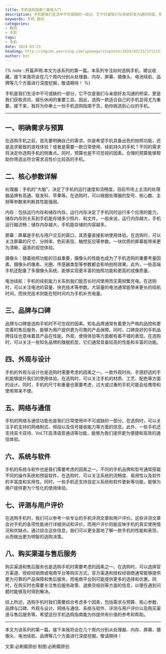 ```yaml
---
title: 手机选购指南①基础入门
description: 手机是我们生活中不可或缺的一部分，它不仅是我们与亲朋好友沟通的桥梁，更是我们获取资讯、娱乐休闲的重要工具。因此，选购一款适合自己的手机显得尤为重要。接下来，我将为你奉上一份手机选购指南干货，助你挑选到心仪的手机。
keywords: 手机 数码
categories: 
- 数码
- 手机
tags:
- 手机
date: 2024-03-23
headimg: http://imgcdn.yaerxing.com/upimage/stupnote/2024/03/23/1711151064_12009103_6475.jpg
author: bst
---
```

{% note ::开篇声明:本文为该系列的第一篇。本系列专注如何选购手机，建议收藏。接下来我将会在几个周内分别从处理器、内存、屏幕、摄像头、电池续航、品牌等几个方面进行深度挖掘，敬请期待！ %}

手机是我们生活中不可或缺的一部分，它不仅是我们与亲朋好友沟通的桥梁，更是我们获取资讯、娱乐休闲的重要工具。因此，选购一款适合自己的手机显得尤为重要。接下来，我将为你奉上一份手机选购指南干货，助你挑选到心仪的手机。

-----
## 一、明确需求与预算

在选购手机之前，首先要明确自己的需求。你是希望手机具备出色的拍照功能，还是追求极致的游戏体验？或者是需要一款日常使用、续航持久的手机？不同的需求将决定你选购手机的侧重点。同时，预算也是不可忽视的因素。合理的预算能够帮助你筛选出符合需求且性价比较高的手机。

## 二、核心参数详解

处理器：手机的“大脑”，决定了手机的运行速度和流畅度。目前市场上主流的处理器品牌有高通、联发科、苹果等。在选购时，可以根据处理器的型号、核心数、主频等参数来判断其性能强弱。

内存：包括运行内存和储存内存。运行内存决定了手机同时运行多个应用的能力，储存内存则关系到手机能存储多少照片、和文件。一般来说，运行内存越大，手机运行越流畅；储存内存越大，手机能存储的内容越多。

屏幕：屏幕是手机与用户交互的窗口，其质量直接影响使用体验。在选购时，可以关注屏幕的尺寸、分辨率、色彩表现、触控反应等参数。一块优质的屏幕能带来更为清晰、逼真的视觉体验。

摄像头：随着拍照功能的日益重要，摄像头的性能也成为了手机选购的重要考量因素。摄像头的像素、光圈、传感器类型等参数都会影响拍照效果。此外，一些高端手机还配备了多摄像头系统，能够实现更丰富的拍照功能和更高的成像质量。

电池续航：手机的续航能力关系到我们能否长时间使用而无需频繁充电。在选购时，可以关注电池的容量、快充技术等参数。大容量的电池通常能带来更长的续航时间，而快充技术则能在短时间内为手机补充电量。

## 三、品牌与口碑

品牌与口碑是选购手机时不可忽视的因素。知名品牌通常有着更为严格的品控和更完善的售后服务，能够为用户提供更为可靠的产品保障。同时，口碑良好的手机品牌往往也意味着其产品在性能、外观、使用体验等方面都有着不错的表现。在选购时，可以关注一些知名品牌的旗舰机型，它们通常具备较高的性能和丰富的功能。

## 四、外观与设计

手机的外观与设计也是选购时需要考虑的因素之一。一款外观时尚、手感舒适的手机能够提升我们的使用体验。在选购时，可以关注手机的材质、工艺、配色等方面的设计。同时，手机的尺寸和重量也需要考虑，过大或过重的手机可能会给携带和使用带来不便。

## 五、网络与通信

手机的网络与通信功能也是我们日常使用中不可或缺的一部分。在选购时，可以关注手机支持的网络制式、频段以及信号接收能力等方面的信息。此外，一些手机还支持双卡双待、VoLTE高清语音通话等功能，能够为我们提供更为便捷和高效的通信体验。

## 六、系统与软件

手机的系统与软件也是我们需要考虑的因素之一。不同的手机品牌和型号通常搭载不同的操作系统和预装软件。在选购时，可以关注系统的流畅度、易用性以及软件的丰富度和实用性。同时，一些手机还支持自定义系统和软件更新等功能，能够为用户提供更为个性化的使用体验。

## 七、评测与用户评价

在选购手机时，我们可以参考一些专业的手机评测文章和用户评价。这些评测文章会对手机的各项性能进行详细测试和评价，而用户评价则能反映手机的真实使用情况和优缺点。通过综合这些信息，我们可以更全面地了解一款手机的性能和表现，从而做出更为明智的选购决策。

## 八、购买渠道与售后服务

购买渠道和售后服务也是选购手机时需要考虑的因素之一。在选购时，可以选择官方渠道、授权经销商或电商平台等购买方式。官方渠道和授权经销商通常能够提供更为可靠的产品保障和售后服务，而电商平台则可能提供更多的选择和优惠。同时，在购买时也需要关注售后服务政策、退换货规则等方面的信息，以便在遇到问题时能够及时得到解决。

综上所述，选购手机时我们需要综合考虑多个因素，包括需求与预算、核心参数、品牌与口碑、外观与设计、网络与通信、系统与软件、评测与用户评价以及购买渠道与售后服务等。希望这份手机选购指南能为你提供有价值的参考和帮助。

-----

本文为该系列的第一篇。接下来我将会在几个周内分别从处理器、内存、屏幕、摄像头、电池续航、品牌等几个方面进行深度挖掘，敬请期待！

文案:必刷禵原创
制图:必刷禵原创
